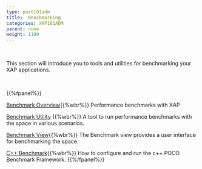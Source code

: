 ```yaml
---
type: post101adm
title:  Benchmarking
categories: XAP101ADM
parent: none
weight: 1100
---
```


<br>

This section will introduce you to tools and utilities for benchmarking your XAP applications.

<br>

{{%fpanel%}}

[Benchmark Overview](./benchmarking-intro.html){{%wbr%}}
Performance benchmarks with XAP

[Benchmark Utility](./benchmark-utility-cli.html) {{%wbr%}}
A tool to run performance benchmarks with the space in various scenarios.

[Benchmark View](./benchmark-browser.html){{%wbr%}}
The Benchmark view provides a user interface for benchmarking the space.

[C++ Benchmark](./benchmark-c++.html){{%wbr%}}
How to configure and run the c++ POCO Benchmark Framework.
{{%/fpanel%}}
